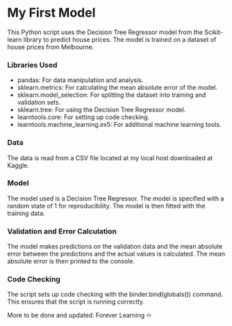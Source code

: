 # My First Model
This Python script uses the Decision Tree Regressor model from the Scikit-learn library to predict house prices. 
The model is trained on a dataset of house prices from Melbourne.

### Libraries Used
- pandas: For data manipulation and analysis.
- sklearn.metrics: For calculating the mean absolute error of the model.
- sklearn.model_selection: For splitting the dataset into training and validation sets.
- sklearn.tree: For using the Decision Tree Regressor model.
- learntools.core: For setting up code checking.
- learntools.machine_learning.ex5: For additional machine learning tools.

### Data
The data is read from a CSV file located at my local host downloaded at Kaggle.

### Model
The model used is a Decision Tree Regressor. 
The model is specified with a random state of 1 for reproducibility. 
The model is then fitted with the training data.

### Validation and Error Calculation
The model makes predictions on the validation data and the mean absolute error between the predictions and the actual values is calculated. 
The mean absolute error is then printed to the console.

### Code Checking
The script sets up code checking with the binder.bind(globals()) command. This ensures that the script is running correctly.


More to be done and updated.
Forever Learning ♾


